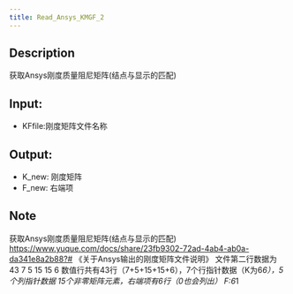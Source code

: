 ```yaml
---
title: Read_Ansys_KMGF_2
---
```


## Description
获取Ansys刚度质量阻尼矩阵(结点与显示的匹配)
## Input:
- KFfile:刚度矩阵文件名称
## Output:
- K_new: 刚度矩阵
- F_new: 右端项
## Note
获取Ansys刚度质量阻尼矩阵(结点与显示的匹配)
https://www.yuque.com/docs/share/23fb9302-72ad-4ab4-ab0a-da341e8a2b88?# 《关于Ansys输出的刚度矩阵文件说明》
文件第二行数据为 43 7 5 15 15 6
数值行共有43行（7+5+15+15+6），7个行指针数据（K为6*6），5个列指针数据
15个非零矩阵元素，右端项有6行（0也会列出） F:6*1
